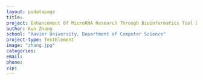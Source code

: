 ```yaml
---
layout: pidatapage
title:
project: Enhancement Of MicroRNA Research Through Bioinformatics Tool Development
author: Kun Zhang
school: "Xavier University, Department of Computer Science"
project-type: TestElement
image: "zhang.jpg"
categories:
email:
phone:
zip:
---
```

